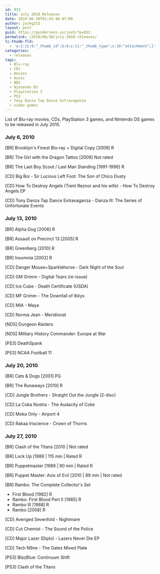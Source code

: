 ```yaml
---
id: 833
title: July 2010 Releases
date: 2010-06-30T01:43:46-07:00
author: joshg253
layout: post
guid: https://gundersons.us/josh/?p=833
permalink: /2010/06/30/july-2010-releases/
tc-thumb-fld:
  - 'a:2:{s:9:"_thumb_id";b:0;s:11:"_thumb_type";s:10:"attachment";}'
categories:
  - releases
tags:
  - Blu-ray
  - CDs
  - movies
  - music
  - NDS
  - Nintendo DS
  - Playstation 3
  - PS3
  - Tony Danza Tap Dance Extravaganza
  - video games
---
```

List of Blu-ray movies, CDs, PlayStation 3 games, and Nintendo DS games to be released in July 2010.

<!--more-->

<h3>July 6, 2010</h3>

[BR] Brooklyn&#039;s Finest Blu-ray + Digital Copy [2009] R

[BR] The Girl with the Dragon Tattoo [2009] Not rated

[BR] The Last Boy Scout / Last Man Standing [1991-1996] R

[CD] Big Boi - Sir Lucious Left Foot: The Son of Chico Dusty

[CD] How To Destroy Angels (Trent Reznor and his wife) - How To Destroy Angels EP

[CD] Tony Danza Tap Dance Extravaganza - Danza III: The Series of Unfortunate Events

<h3>July 13, 2010</h3>

[BR] Alpha Dog [2006] R

[BR] Assault on Precinct 13 [2005] R

[BR] Greenberg [2010] R

[BR] Insomnia [2002] R

[CD] Danger Mouse+Sparklehorse - Dark Night of the Soul

[CD] GM Grimm - Digital Tears (re-issue)

[CD] Ice Cube - Death Certificate (USDA)

[CD] MF Grimm - The Downfall of Ibliys

[CD] MIA - Maya

[CD] Norma Jean - Meridional

[NDS] Dungeon Raiders

[NDS] Military History Commander: Europe at War

[PS3] DeathSpank

[PS3] NCAA Football 11

<h3>July 20, 2010</h3>

[BR] Cats &amp; Dogs [2001] PG

[BR] The Runaways [2010] R

[CD] Jungle Brothers - Straight Out the Jungle (2-disc)

[CD] La Coka Nostra - The Audacity of Coke

[CD] Moka Only - Airport 4

[CD] Rakaa Iriscience - Crown of Thorns

<h3>July 27, 2010</h3>

[BR] Clash of the Titans [2010 | Not rated

[BR] Lock Up [1989 | 115 min | Rated R

[BR] Puppetmaster [1989 | 90 min | Rated R

[BR] Puppet Master: Axis of Evil [2010 | 89 min | Not rated

[BR] Rambo: The Complete Collector&#039;s Set

<ul>
    <li>First Blood [1982] R</li>
    <li>Rambo: First Blood Part II [1985] R</li>
    <li>Rambo III [1988] R</li>
    <li>Rambo [2008] R</li>
</ul>

[CD] Avenged Sevenfold - Nightmare

[CD] Cut Chemist - The Sound of the Police

[CD] Major Lazer (Diplo) - Lazers Never Die EP

[CD] Tech N9ne - The Gates Mixed Plate

[PS3] BlazBlue: Continuum Shift

[PS3] Clash of the Titans